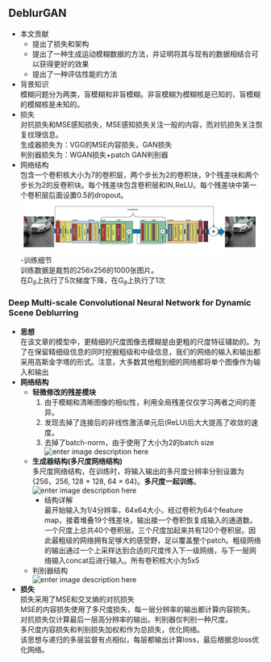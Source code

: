## DeblurGAN  
- 本文贡献  
  - 提出了损失和架构  
  - 提出了一种生成运动模糊数据的方法，并证明将其与现有的数据相结合可以获得更好的效果  
  - 提出了一种评估性能的方法
- 背景知识  
  模糊问题分为两类，盲模糊和非盲模糊。非盲模糊为模糊核是已知的，盲模糊的模糊核是未知的。
- 损失  
  对抗损失和MSE感知损失，MSE感知损失关注一般的内容，而对抗损失关注恢复纹理信息。    
  生成器损失为：VGG的MSE内容损失，GAN损失  
  判别器损失为：WGAN损失+patch GAN判别器
- 网络结构  
  包含一个卷积核大小为7的卷积层，两个步长为2的卷积块，9个残差块和两个步长为2的反卷积块。每个残差块包含卷积层和IN,ReLU。每个残差块中第一个卷积层后面设置0.5的dropout。  
  ![](https://github.com/sfxz035/DL-Learning/raw/master/picture/DeburGAN.png)   
-训练细节  
训练数据是裁剪的256x256的1000张图片。  
在$D_θ$上执行了5次梯度下降，在$G_θ$上执行了1次   

###  Deep Multi-scale Convolutional Neural Network for Dynamic Scene Deblurring   
- **思想**   
  在该文章的模型中，更精细的尺度图像去模糊是由更粗的尺度特征辅助的。为了在保留精细级信息的同时挖掘粗级和中级信息，我们的网络的输入和输出都采用高斯金字塔的形式。注意，大多数其他粗到细的网络都将单个图像作为输入和输出   
- **网络结构**    
  - **轻微修改的残差模块**   
     1. 由于模糊和清晰图像的相似性，利用全局残差仅仅学习两者之间的差异。   
     2. 发现去掉了连接后的非线性激活单元后(ReLU)后大大提高了收敛的速度。  
     3. 去掉了batch-norm，由于使用了大小为2的batch size    
     ![enter image description here](https://lh3.googleusercontent.com/g4ylIIFyHYPBuA9B8k-Vr6sgHGysz6oznnRceobaUyYjQ_h4vDtewPjQkEqSOuRvdJ7_g6C3foR9)
  - **生成器结构(多尺度网络结构)**    
	    多尺度网络结构，在训练时，将输入输出的多尺度分辨率分别设置为{256，256, 128 × 128, 64 × 64}。**多尺度一起训练**。   
	    ![enter image description here](https://lh3.googleusercontent.com/-VkMTcigsIdzZTXlA7Bo_KbS7FXPK8wPD3TmmVQvPKktkZYXKeY-IfmlAGxOjTOcbU6QLbcFIoQ5)    
	   - 结构详解  
	      最开始输入为1/4分辨率，64x64大小，经过卷积为64个feature map，接着堆叠19个残差块，输出接一个卷积恢复成输入的通道数。一个尺度上总共40个卷积层。三个尺度加起来共有120个卷积层。因此最粗级的网络拥有足够大的感受野，足以覆盖整个patch。粗级网络的输出通过一个上采样达到合适的尺度传入下一级网络，与下一层网络输入concat后进行输入。所有卷积核大小为5x5      
  - 判别器结构   
    ![enter image description here](https://lh3.googleusercontent.com/Xsf1yP8vz2vNb5inXqsbHul_86yR-ofyeDDVk5HYdTh8svdldD9Y1dGTj4NywOr-Znk0gixkyM4q)
- **损失**    
  损失采用了MSE和交叉熵的对抗损失   
  MSE的内容损失使用了多尺度损失，每一层分辨率的输出都计算内容损失。    
  对抗损失仅计算最后一层高分辨率的输出。判别器仅判别一种尺度。   
  多尺度内容损失和判别损失加权和作为总损失，优化网络。  
  该思想与递归的多层监督有点相似，每层都输出计算loss，最后根据总loss优化网络。   
<!--stackedit_data:
eyJoaXN0b3J5IjpbLTE5NzgwODcxMDksLTgzNDg5ODkxOSwtMj
YxOTM5NTcwLC0xMDAzMDIxMjE2LC0xNzIyNjk5MTMyLDE5NTQ0
NTcwMDksLTU2OTQ5NTMyNSwxOTU0NDU3MDA5LC0xMTA3MzkyND
Y5LDIyNzc2MDUyNCwxMTA5MjM5NDg2LC05NDQwMzM4Myw0NDg1
NTgzODMsMTIwMzY5MDQzOSwyMDI1NDgyMjkzLC00MjY1OTA0OT
IsLTk2MzcwMTkzMSwxMTE1OTUzNzkzLDMzMzY5Mzg4MiwxNTg2
MDAxNjgwXX0=
-->